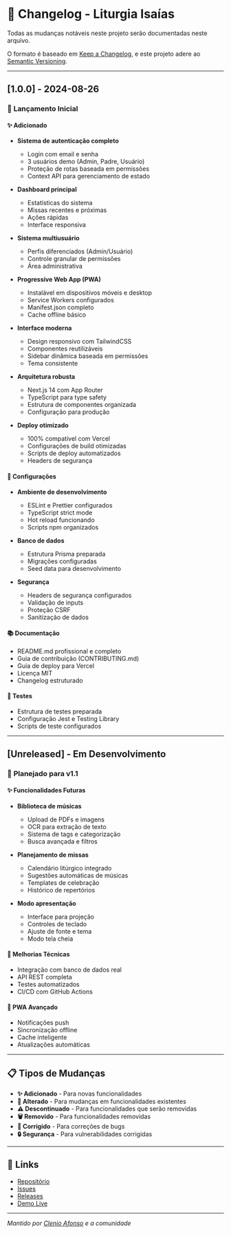 # 📝 **Changelog - Liturgia Isaías**

Todas as mudanças notáveis neste projeto serão documentadas neste arquivo.

O formato é baseado em [Keep a Changelog](https://keepachangelog.com/pt-BR/1.0.0/),
e este projeto adere ao [Semantic Versioning](https://semver.org/lang/pt-BR/).

---

## [1.0.0] - 2024-08-26

### 🎉 **Lançamento Inicial**

#### ✨ **Adicionado**
- **Sistema de autenticação completo**
  - Login com email e senha
  - 3 usuários demo (Admin, Padre, Usuário)
  - Proteção de rotas baseada em permissões
  - Context API para gerenciamento de estado

- **Dashboard principal**
  - Estatísticas do sistema
  - Missas recentes e próximas
  - Ações rápidas
  - Interface responsiva

- **Sistema multiusuário**
  - Perfis diferenciados (Admin/Usuário)
  - Controle granular de permissões
  - Área administrativa

- **Progressive Web App (PWA)**
  - Instalável em dispositivos móveis e desktop
  - Service Workers configurados
  - Manifest.json completo
  - Cache offline básico

- **Interface moderna**
  - Design responsivo com TailwindCSS
  - Componentes reutilizáveis
  - Sidebar dinâmica baseada em permissões
  - Tema consistente

- **Arquitetura robusta**
  - Next.js 14 com App Router
  - TypeScript para type safety
  - Estrutura de componentes organizada
  - Configuração para produção

- **Deploy otimizado**
  - 100% compatível com Vercel
  - Configurações de build otimizadas
  - Scripts de deploy automatizados
  - Headers de segurança

#### 🔧 **Configurações**
- **Ambiente de desenvolvimento**
  - ESLint e Prettier configurados
  - TypeScript strict mode
  - Hot reload funcionando
  - Scripts npm organizados

- **Banco de dados**
  - Estrutura Prisma preparada
  - Migrações configuradas
  - Seed data para desenvolvimento

- **Segurança**
  - Headers de segurança configurados
  - Validação de inputs
  - Proteção CSRF
  - Sanitização de dados

#### 📚 **Documentação**
- README.md profissional e completo
- Guia de contribuição (CONTRIBUTING.md)
- Guia de deploy para Vercel
- Licença MIT
- Changelog estruturado

#### 🧪 **Testes**
- Estrutura de testes preparada
- Configuração Jest e Testing Library
- Scripts de teste configurados

---

## [Unreleased] - Em Desenvolvimento

### 🚧 **Planejado para v1.1**

#### ✨ **Funcionalidades Futuras**
- **Biblioteca de músicas**
  - Upload de PDFs e imagens
  - OCR para extração de texto
  - Sistema de tags e categorização
  - Busca avançada e filtros

- **Planejamento de missas**
  - Calendário litúrgico integrado
  - Sugestões automáticas de músicas
  - Templates de celebração
  - Histórico de repertórios

- **Modo apresentação**
  - Interface para projeção
  - Controles de teclado
  - Ajuste de fonte e tema
  - Modo tela cheia

#### 🔧 **Melhorias Técnicas**
- Integração com banco de dados real
- API REST completa
- Testes automatizados
- CI/CD com GitHub Actions

#### 📱 **PWA Avançado**
- Notificações push
- Sincronização offline
- Cache inteligente
- Atualizações automáticas

---

## 📋 **Tipos de Mudanças**

- **✨ Adicionado** - Para novas funcionalidades
- **🔧 Alterado** - Para mudanças em funcionalidades existentes
- **⚠️ Descontinuado** - Para funcionalidades que serão removidas
- **🗑️ Removido** - Para funcionalidades removidas
- **🐛 Corrigido** - Para correções de bugs
- **🔒 Segurança** - Para vulnerabilidades corrigidas

---

## 🔗 **Links**

- [Repositório](https://github.com/clenio77/liturgia-isaias)
- [Issues](https://github.com/clenio77/liturgia-isaias/issues)
- [Releases](https://github.com/clenio77/liturgia-isaias/releases)
- [Demo Live](https://liturgia-isaias.vercel.app)

---

*Mantido por [Clenio Afonso](https://github.com/clenio77) e a comunidade*
